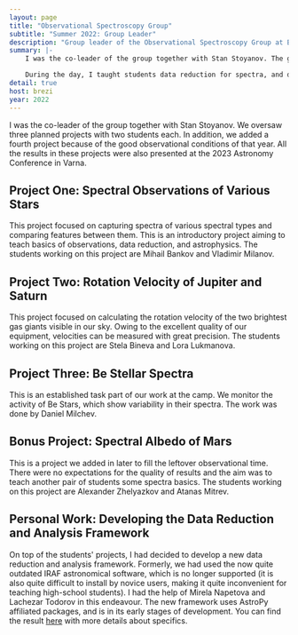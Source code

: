 ```yaml
---
layout: page
title: "Observational Spectroscopy Group"
subtitle: "Summer 2022: Group Leader"
description: "Group leader of the Observational Spectroscopy Group at Beli Brezi Astronomy School."
summary: |-
    I was the co-leader of the group together with Stan Stoyanov. The group makes spectroscopic observations of bright stars with semi-professional apparatus.

    During the day, I taught students data reduction for spectra, and during the night I taught practical knowledge about making observations. I also oversaw the work students conducted during the camp.
detail: true
host: brezi
year: 2022
---
```


I was the co-leader of the group together with Stan Stoyanov. We oversaw three planned projects with two students each. In addition, we added a fourth project because of the good observational conditions of that year. All the results in these projects were also presented at the 2023 Astronomy Conference in Varna.

## Project One: Spectral Observations of Various Stars

This project focused on capturing spectra of various spectral types and comparing features between them. This is an introductory project aiming to teach basics of observations, data reduction, and astrophysics. The students working on this project are Mihail Bankov and Vladimir Milanov.

## Project Two: Rotation Velocity of Jupiter and Saturn

This project focused on calculating the rotation velocity of the two brightest gas giants visible in our sky. Owing to the excellent quality of our equipment, velocities can be measured with great precision. The students working on this project are Stela Bineva and Lora Lukmanova.

## Project Three: Be Stellar Spectra

This is an established task part of our work at the camp. We monitor the activity of Be Stars, which show variability in their spectra. The work was done by Daniel Milchev.

## Bonus Project: Spectral Albedo of Mars

This is a project we added in later to fill the leftover observational time. There were no expectations for the quality of results and the aim was to teach another pair of students some spectra basics. The students working on this project are Alexander Zhelyazkov and Atanas Mitrev.

## Personal Work: Developing the Data Reduction and Analysis Framework

On top of the students' projects, I had decided to develop a new data reduction and analysis framework. Formerly, we had used the now quite outdated IRAF astronomical software, which is no longer supported (it is also quite difficult to install by novice users, making it quite inconvenient for teaching high-school students). I had the help of Mirela Napetova and Lachezar Todorov in this endeavour. The new framework uses AstroPy affiliated packages, and is in its early stages of development. You can find the result [here](https://github.com/lyubomirShoylev/astrobrezi) with more details about specifics.
